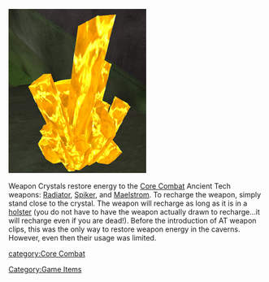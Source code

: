 ![](images/Weapon_crystal.jpg "Weapon_crystal.jpg")

Weapon Crystals restore energy to the [Core
Combat](Core_Combat.md) Ancient Tech weapons:
[Radiator](Radiator.md), [Spiker](Spiker.md), and
[Maelstrom](Maelstrom.md). To recharge the weapon, simply stand
close to the crystal. The weapon will recharge as long as it is in a
[holster](holster.md) (you do not have to have the weapon
actually drawn to recharge...it will recharge even if you are dead!).
Before the introduction of AT weapon clips, this was the only way to
restore weapon energy in the caverns. However, even then their usage was
limited.

[category:Core Combat](category:Core_Combat.md)

[Category:Game Items](Category:Game_Items.md)
